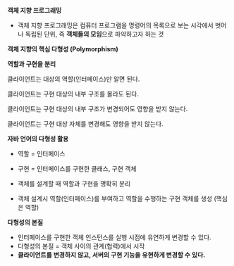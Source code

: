 **객체 지향 프로그래밍**

- 객체 지향 프로그래밍은 컴퓨터 프로그램을 명령어의 목록으로 보는 시각에서 벗어나 독립된 단위, 즉 **객체들의 모임**으로 파악하고자 하는 것



**객체 지향의 핵심 다형성 (Polymorphism)**

**역할과 구현을 분리**

클라이언트는 대상의 역할(인터페이스)만 알면 된다.

클라이언트는 구현 대상의 내부 구조를 몰라도 된다.

클라이언트는 구현 대상의 내부 구조가 변경되어도 영향을 받지 않는다.

클라이언트는 구현 대상 자체를 변경해도 영향을 받지 않는다.



**자바 언어의 다형성 활용**

- 역할 = 인터페이스
- 구현 = 인터페이스를 구현한 클래스, 구현 객체

- 객체를 설계할 때 역할과 구현을 명확히 분리
- 객체 설계시 역할(인터페이스)를 부여하고 역할을 수행하는 구현 객체를 생성 (핵심은 역할)



**다형성의 본질**

- 인터페이스를 구현한 객체 인스턴스를 실행 시점에 유연하게 변경할 수 있다.
- 다형성의 본질 = 객체 사이의 관계(협력)에서 시작
- **클라이언트를 변경하지 않고, 서버의 구현 기능을 유현하게 변경할 수 있다.**